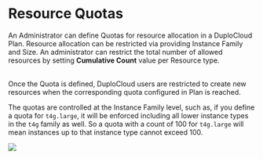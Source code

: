 # Resource Quotas

An Administrator can define Quotas for resource allocation in a DuploCloud Plan. Resource allocation can be restricted via providing Instance Family and Size. An administrator can restrict the total number of allowed resources by setting **Cumulative Count** value per Resource type.&#x20;

\
Once the Quota is defined, DuploCloud users are restricted to create new resources when the corresponding quota configured in Plan is reached.

The quotas are controlled at the Instance Family level, such as, if you define a quota for `t4g.large`, it will be enforced including all lower instance types in the `t4g` family as well. So a quota with a count of 100 for `t4g.large` will mean instances up to that instance type cannot exceed 100.

![](<../../.gitbook/assets/image (19) (3).png>)
